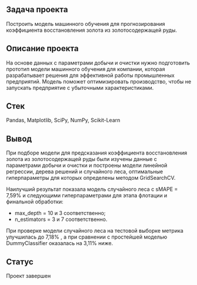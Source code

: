 ## Задача проекта
Построить модель машинного обучения для прогнозирования коэффициента восстановления золота из золотосодержащей руды. 

## Описание проекта
На основе данных с параметрами добычи и очистки нужно подготовить прототип модели машинного обучения для компании, которая разрабатывает решения для эффективной работы промышленных предприятий.
Модель поможет оптимизировать производство, чтобы не запускать предприятие с убыточными характеристиками.

## Стек
Pandas, Matplotlib, SciPy, NumPy, Scikit-Learn

## Вывод
При подборе модели для предсказания коэффициента восстановления золота из золотосодержащей руды были изучены данные с параметрами добычи и очистки и построены модели линейной регрессии, дерева решений и случайного леса, оптимальные гиперпараметры для которых определены методом GridSearchCV.

Наилучший результат показала модель случайного леса с sMAPE = 7,59% и следующими гиперпараметрами для этапа флотации и финальной обработки:

- max_depth = 10 и 3 соответственно;
- n_estimators = 3 и 7 соответственно.

При проверке модели случайного леса на тестовой выборке метрика улучшилась до 7,18% , а при сравнении с простейшей моделью DummyClassifier оказалась на 3,11% ниже.

## Статус
Проект завершен
